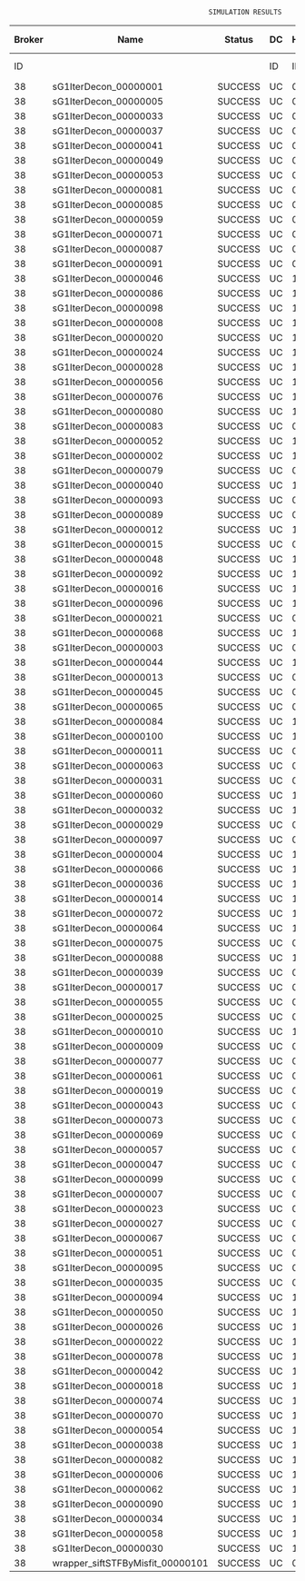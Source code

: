 

                                                     SIMULATION RESULTS

|Broker|         Name         | Status|  DC  |Host|Host PEs |VM|   VM PEs|   VM MIPS|ActivityLen|StartTime|FinishTime|ExecTime
|------|----------------------|-------|------|----|---------|--|---------|----------|-----------|---------|----------|--------
|    ID|                      |       |    ID|  ID|CPU cores|ID|CPU cores|        MI|         MI|  Seconds|   Seconds| Seconds
|    38| sG1IterDecon_00000001|SUCCESS|    UC|   0|       12|152|        2|    1000.0|      56150|  44139.8|   44844.4|   704.7
|    38| sG1IterDecon_00000005|SUCCESS|    UC|   0|       12|152|        2|    1000.0|      56150|  44139.8|   44844.4|   704.7
|    38| sG1IterDecon_00000033|SUCCESS|    UC|   0|       12|152|        2|    1000.0|      56150|  44139.8|   44844.4|   704.7
|    38| sG1IterDecon_00000037|SUCCESS|    UC|   0|       12|152|        2|    1000.0|      56150|  44139.8|   44844.4|   704.7
|    38| sG1IterDecon_00000041|SUCCESS|    UC|   0|       12|152|        2|    1000.0|      56150|  44139.8|   44844.4|   704.7
|    38| sG1IterDecon_00000049|SUCCESS|    UC|   0|       12|152|        2|    1000.0|      56150|  44139.8|   44844.4|   704.7
|    38| sG1IterDecon_00000053|SUCCESS|    UC|   0|       12|152|        2|    1000.0|      56150|  44139.8|   44844.4|   704.7
|    38| sG1IterDecon_00000081|SUCCESS|    UC|   0|       12|152|        2|    1000.0|      56150|  44139.8|   44844.4|   704.7
|    38| sG1IterDecon_00000085|SUCCESS|    UC|   0|       12|152|        2|    1000.0|      56150|  44139.8|   44844.4|   704.7
|    38| sG1IterDecon_00000059|SUCCESS|    UC|   0|       12|154|        2|    1000.0|      56150|  44139.8|   44844.4|   704.7
|    38| sG1IterDecon_00000071|SUCCESS|    UC|   0|       12|154|        2|    1000.0|      56150|  44139.8|   44844.4|   704.7
|    38| sG1IterDecon_00000087|SUCCESS|    UC|   0|       12|154|        2|    1000.0|      56150|  44139.8|   44844.4|   704.7
|    38| sG1IterDecon_00000091|SUCCESS|    UC|   0|       12|154|        2|    1000.0|      56150|  44139.8|   44844.4|   704.7
|    38| sG1IterDecon_00000046|SUCCESS|    UC|   1|       12|153|        2|    1000.0|      56150|  44139.8|   44844.4|   704.7
|    38| sG1IterDecon_00000086|SUCCESS|    UC|   1|       12|153|        2|    1000.0|      56150|  44139.8|   44844.4|   704.7
|    38| sG1IterDecon_00000098|SUCCESS|    UC|   1|       12|153|        2|    1000.0|      56150|  44139.8|   44844.4|   704.7
|    38| sG1IterDecon_00000008|SUCCESS|    UC|   1|       12|155|        2|    1000.0|      56150|  44139.8|   44844.4|   704.7
|    38| sG1IterDecon_00000020|SUCCESS|    UC|   1|       12|155|        2|    1000.0|      56150|  44139.8|   44844.4|   704.7
|    38| sG1IterDecon_00000024|SUCCESS|    UC|   1|       12|155|        2|    1000.0|      56150|  44139.8|   44844.4|   704.7
|    38| sG1IterDecon_00000028|SUCCESS|    UC|   1|       12|155|        2|    1000.0|      56150|  44139.8|   44844.4|   704.7
|    38| sG1IterDecon_00000056|SUCCESS|    UC|   1|       12|155|        2|    1000.0|      56150|  44139.8|   44844.4|   704.7
|    38| sG1IterDecon_00000076|SUCCESS|    UC|   1|       12|155|        2|    1000.0|      56150|  44139.8|   44844.4|   704.7
|    38| sG1IterDecon_00000080|SUCCESS|    UC|   1|       12|155|        2|    1000.0|      56150|  44139.8|   44844.4|   704.7
|    38| sG1IterDecon_00000083|SUCCESS|    UC|   0|       12|154|        2|    1000.0|      59381|  44139.8|   44878.6|   738.8
|    38| sG1IterDecon_00000052|SUCCESS|    UC|   1|       12|155|        2|    1000.0|      61375|  44139.8|   44891.6|   751.8
|    38| sG1IterDecon_00000002|SUCCESS|    UC|   1|       12|153|        2|    1000.0|      60450|  44139.8|   44892.5|   752.8
|    38| sG1IterDecon_00000079|SUCCESS|    UC|   0|       12|154|        2|    1000.0|      83667|  44139.8|   45121.6|   981.9
|    38| sG1IterDecon_00000040|SUCCESS|    UC|   1|       12|155|        2|    1000.0|      91200|  44139.8|   45147.0|  1007.2
|    38| sG1IterDecon_00000093|SUCCESS|    UC|   0|       12|152|        2|    1000.0|      96311|  44139.8|   45166.3|  1026.5
|    38| sG1IterDecon_00000089|SUCCESS|    UC|   0|       12|152|        2|    1000.0|     115702|  44139.8|   45312.2|  1172.4
|    38| sG1IterDecon_00000012|SUCCESS|    UC|   1|       12|155|        2|    1000.0|     117306|  44139.8|   45355.9|  1216.1
|    38| sG1IterDecon_00000015|SUCCESS|    UC|   0|       12|154|        2|    1000.0|     115126|  44139.8|   45421.5|  1281.7
|    38| sG1IterDecon_00000048|SUCCESS|    UC|   1|       12|155|        2|    1000.0|     131219|  44139.8|   45460.6|  1320.9
|    38| sG1IterDecon_00000092|SUCCESS|    UC|   1|       12|155|        2|    1000.0|     135995|  44139.8|   45494.4|  1354.6
|    38| sG1IterDecon_00000016|SUCCESS|    UC|   1|       12|155|        2|    1000.0|     144034|  44139.8|   45547.0|  1407.2
|    38| sG1IterDecon_00000096|SUCCESS|    UC|   1|       12|155|        2|    1000.0|     146964|  44139.8|   45564.6|  1424.8
|    38| sG1IterDecon_00000021|SUCCESS|    UC|   0|       12|152|        2|    1000.0|     156382|  44139.8|   45598.8|  1459.0
|    38| sG1IterDecon_00000068|SUCCESS|    UC|   1|       12|155|        2|    1000.0|     162933|  44139.8|   45652.9|  1513.1
|    38| sG1IterDecon_00000003|SUCCESS|    UC|   0|       12|154|        2|    1000.0|     143490|  44139.8|   45677.3|  1537.5
|    38| sG1IterDecon_00000044|SUCCESS|    UC|   1|       12|155|        2|    1000.0|     168756|  44139.8|   45682.1|  1542.3
|    38| sG1IterDecon_00000013|SUCCESS|    UC|   0|       12|152|        2|    1000.0|     173487|  44139.8|   45711.0|  1571.2
|    38| sG1IterDecon_00000045|SUCCESS|    UC|   0|       12|152|        2|    1000.0|     193935|  44139.8|   45834.2|  1694.4
|    38| sG1IterDecon_00000065|SUCCESS|    UC|   0|       12|152|        2|    1000.0|     195345|  44139.8|   45842.0|  1702.2
|    38| sG1IterDecon_00000084|SUCCESS|    UC|   1|       12|155|        2|    1000.0|     231134|  44139.8|   45963.3|  1823.5
|    38| sG1IterDecon_00000100|SUCCESS|    UC|   1|       12|155|        2|    1000.0|     237950|  44139.8|   45990.4|  1850.7
|    38| sG1IterDecon_00000011|SUCCESS|    UC|   0|       12|154|        2|    1000.0|     182930|  44139.8|   46014.8|  1875.0
|    38| sG1IterDecon_00000063|SUCCESS|    UC|   0|       12|154|        2|    1000.0|     188230|  44139.8|   46057.3|  1917.5
|    38| sG1IterDecon_00000031|SUCCESS|    UC|   0|       12|154|        2|    1000.0|     190673|  44139.8|   46075.7|  1935.9
|    38| sG1IterDecon_00000060|SUCCESS|    UC|   1|       12|155|        2|    1000.0|     265578|  44139.8|   46087.5|  1947.8
|    38| sG1IterDecon_00000032|SUCCESS|    UC|   1|       12|155|        2|    1000.0|     270491|  44139.8|   46102.3|  1962.5
|    38| sG1IterDecon_00000029|SUCCESS|    UC|   0|       12|152|        2|    1000.0|     252025|  44139.8|   46125.5|  1985.7
|    38| sG1IterDecon_00000097|SUCCESS|    UC|   0|       12|152|        2|    1000.0|     274532|  44139.8|   46226.9|  2087.1
|    38| sG1IterDecon_00000004|SUCCESS|    UC|   1|       12|155|        2|    1000.0|     334964|  44139.8|   46263.5|  2123.8
|    38| sG1IterDecon_00000066|SUCCESS|    UC|   1|       12|153|        2|    1000.0|     190704|  44139.8|   46265.3|  2125.5
|    38| sG1IterDecon_00000036|SUCCESS|    UC|   1|       12|155|        2|    1000.0|     337139|  44139.8|   46267.9|  2128.1
|    38| sG1IterDecon_00000014|SUCCESS|    UC|   1|       12|153|        2|    1000.0|     197394|  44139.8|   46332.2|  2192.4
|    38| sG1IterDecon_00000072|SUCCESS|    UC|   1|       12|155|        2|    1000.0|     387256|  44139.8|   46343.2|  2203.4
|    38| sG1IterDecon_00000064|SUCCESS|    UC|   1|       12|155|        2|    1000.0|     394582|  44139.8|   46350.6|  2210.8
|    38| sG1IterDecon_00000075|SUCCESS|    UC|   0|       12|154|        2|    1000.0|     234888|  44139.8|   46387.4|  2247.6
|    38| sG1IterDecon_00000088|SUCCESS|    UC|   1|       12|155|        2|    1000.0|     467079|  44139.8|   46423.0|  2283.3
|    38| sG1IterDecon_00000039|SUCCESS|    UC|   0|       12|154|        2|    1000.0|     244204|  44139.8|   46448.4|  2308.7
|    38| sG1IterDecon_00000017|SUCCESS|    UC|   0|       12|152|        2|    1000.0|     341331|  44139.8|   46494.2|  2354.4
|    38| sG1IterDecon_00000055|SUCCESS|    UC|   0|       12|154|        2|    1000.0|     255737|  44139.8|   46518.0|  2378.2
|    38| sG1IterDecon_00000025|SUCCESS|    UC|   0|       12|152|        2|    1000.0|     358800|  44139.8|   46555.6|  2415.8
|    38| sG1IterDecon_00000010|SUCCESS|    UC|   1|       12|153|        2|    1000.0|     225339|  44139.8|   46598.8|  2459.0
|    38| sG1IterDecon_00000009|SUCCESS|    UC|   0|       12|152|        2|    1000.0|     391043|  44139.8|   46652.4|  2512.6
|    38| sG1IterDecon_00000077|SUCCESS|    UC|   0|       12|152|        2|    1000.0|     424669|  44139.8|   46736.5|  2596.7
|    38| sG1IterDecon_00000061|SUCCESS|    UC|   0|       12|152|        2|    1000.0|     449668|  44139.8|   46786.5|  2646.7
|    38| sG1IterDecon_00000019|SUCCESS|    UC|   0|       12|154|        2|    1000.0|     310565|  44139.8|   46821.1|  2681.4
|    38| sG1IterDecon_00000043|SUCCESS|    UC|   0|       12|154|        2|    1000.0|     315524|  44139.8|   46845.8|  2706.1
|    38| sG1IterDecon_00000073|SUCCESS|    UC|   0|       12|152|        2|    1000.0|     514833|  44139.8|   46884.4|  2744.7
|    38| sG1IterDecon_00000069|SUCCESS|    UC|   0|       12|152|        2|    1000.0|     517533|  44139.8|   46887.1|  2747.3
|    38| sG1IterDecon_00000057|SUCCESS|    UC|   0|       12|152|        2|    1000.0|     548071|  44139.8|   46917.7|  2777.9
|    38| sG1IterDecon_00000047|SUCCESS|    UC|   0|       12|154|        2|    1000.0|     378587|  44139.8|   47130.0|  2990.3
|    38| sG1IterDecon_00000099|SUCCESS|    UC|   0|       12|154|        2|    1000.0|     388369|  44139.8|   47169.2|  3029.4
|    38| sG1IterDecon_00000007|SUCCESS|    UC|   0|       12|154|        2|    1000.0|     417184|  44139.8|   47270.4|  3130.6
|    38| sG1IterDecon_00000023|SUCCESS|    UC|   0|       12|154|        2|    1000.0|     440432|  44139.8|   47340.3|  3200.5
|    38| sG1IterDecon_00000027|SUCCESS|    UC|   0|       12|154|        2|    1000.0|     452997|  44139.8|   47371.7|  3231.9
|    38| sG1IterDecon_00000067|SUCCESS|    UC|   0|       12|154|        2|    1000.0|     473732|  44139.8|   47413.1|  3273.3
|    38| sG1IterDecon_00000051|SUCCESS|    UC|   0|       12|154|        2|    1000.0|     478427|  44139.8|   47420.3|  3280.5
|    38| sG1IterDecon_00000095|SUCCESS|    UC|   0|       12|154|        2|    1000.0|     485151|  44139.8|   47427.0|  3287.3
|    38| sG1IterDecon_00000035|SUCCESS|    UC|   0|       12|154|        2|    1000.0|     493480|  44139.8|   47435.3|  3295.6
|    38| sG1IterDecon_00000094|SUCCESS|    UC|   1|       12|153|        2|    1000.0|     318396|  44139.8|   47437.9|  3298.1
|    38| sG1IterDecon_00000050|SUCCESS|    UC|   1|       12|153|        2|    1000.0|     318735|  44139.8|   47440.8|  3301.0
|    38| sG1IterDecon_00000026|SUCCESS|    UC|   1|       12|153|        2|    1000.0|     322630|  44139.8|   47472.0|  3332.2
|    38| sG1IterDecon_00000022|SUCCESS|    UC|   1|       12|153|        2|    1000.0|     357190|  44139.8|   47732.0|  3592.2
|    38| sG1IterDecon_00000078|SUCCESS|    UC|   1|       12|153|        2|    1000.0|     360476|  44139.8|   47755.2|  3615.4
|    38| sG1IterDecon_00000042|SUCCESS|    UC|   1|       12|153|        2|    1000.0|     368699|  44139.8|   47809.0|  3669.3
|    38| sG1IterDecon_00000018|SUCCESS|    UC|   1|       12|153|        2|    1000.0|     414263|  44139.8|   48083.7|  3943.9
|    38| sG1IterDecon_00000074|SUCCESS|    UC|   1|       12|153|        2|    1000.0|     424552|  44139.8|   48140.6|  4000.8
|    38| sG1IterDecon_00000070|SUCCESS|    UC|   1|       12|153|        2|    1000.0|     448310|  44139.8|   48259.4|  4119.6
|    38| sG1IterDecon_00000054|SUCCESS|    UC|   1|       12|153|        2|    1000.0|     450508|  44139.8|   48269.3|  4129.6
|    38| sG1IterDecon_00000038|SUCCESS|    UC|   1|       12|153|        2|    1000.0|     477933|  44139.8|   48379.1|  4239.3
|    38| sG1IterDecon_00000082|SUCCESS|    UC|   1|       12|153|        2|    1000.0|     479541|  44139.8|   48384.8|  4245.0
|    38| sG1IterDecon_00000006|SUCCESS|    UC|   1|       12|153|        2|    1000.0|     495411|  44139.8|   48432.5|  4292.7
|    38| sG1IterDecon_00000062|SUCCESS|    UC|   1|       12|153|        2|    1000.0|     512294|  44139.8|   48474.6|  4334.9
|    38| sG1IterDecon_00000090|SUCCESS|    UC|   1|       12|153|        2|    1000.0|     525791|  44139.8|   48501.7|  4361.9
|    38| sG1IterDecon_00000034|SUCCESS|    UC|   1|       12|153|        2|    1000.0|     550026|  44139.8|   48538.1|  4398.4
|    38| sG1IterDecon_00000058|SUCCESS|    UC|   1|       12|153|        2|    1000.0|     559233|  44139.8|   48547.4|  4407.6
|    38| sG1IterDecon_00000030|SUCCESS|    UC|   1|       12|153|        2|    1000.0|     560188|  44139.8|   48548.3|  4408.6
|    38|wrapper_siftSTFByMisfit_00000101|SUCCESS|    UC|   0|       12|152|        2|    1000.0|      13510|  48548.3|   48562.0|    13.6

